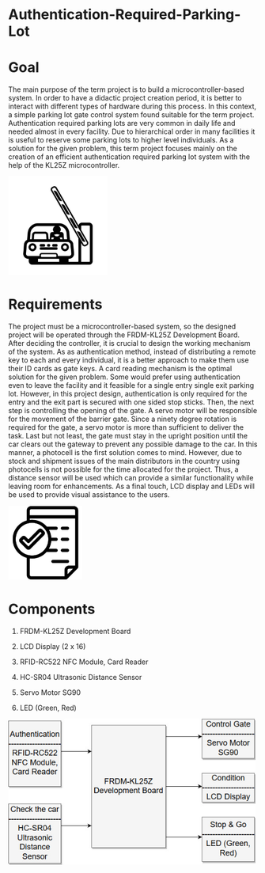 # Authentication-Required-Parking-Lot

Goal
====

The main purpose of the term project is to build a microcontroller-based
system. In order to have a didactic project creation period, it is
better to interact with different types of hardware during this process.
In this context, a simple parking lot gate control system found suitable
for the term project. Authentication required parking lots are very
common in daily life and needed almost in every facility. Due to
hierarchical order in many facilities it is useful to reserve some
parking lots to higher level individuals. As a solution for the given
problem, this term project focuses mainly on the creation of an
efficient authentication required parking lot system with the help of
the KL25Z microcontroller.

<img src="images/clipart.jpg" alt="drawing" width="200"/>

Requirements
============

The project must be a microcontroller-based system, so the designed
project will be operated through the FRDM-KL25Z Development Board. After
deciding the controller, it is crucial to design the working mechanism
of the system. As as authentication method, instead of distributing a
remote key to each and every individual, it is a better approach to make
them use their ID cards as gate keys. A card reading mechanism is the
optimal solution for the given problem. Some would prefer using
authentication even to leave the facility and it feasible for a single
entry single exit parking lot. However, in this project design,
authentication is only required for the entry and the exit part is
secured with one sided stop sticks. Then, the next step is controlling
the opening of the gate. A servo motor will be responsible for the
movement of the barrier gate. Since a ninety degree rotation is required
for the gate, a servo motor is more than sufficient to deliver the task.
Last but not least, the gate must stay in the upright position until the
car clears out the gateway to prevent any possible damage to the car. In
this manner, a photocell is the first solution comes to mind. However,
due to stock and shipment issues of the main distributors in the country
using photocells is not possible for the time allocated for the project.
Thus, a distance sensor will be used which can provide a similar
functionality while leaving room for enhancements. As a final touch, LCD
display and LEDs will be used to provide visual assistance to the users.

<img src="images/plan.jpg" alt="drawing" width="150"/>

Components
==========

1.  FRDM-KL25Z Development Board

2.  LCD Display (2 x 16)

3.  RFID-RC522 NFC Module, Card Reader

4.  HC-SR04 Ultrasonic Distance Sensor

5.  Servo Motor SG90

6.  LED (Green, Red)

<img src="images/Diagram.jpg" alt="drawing" width="500"/>
